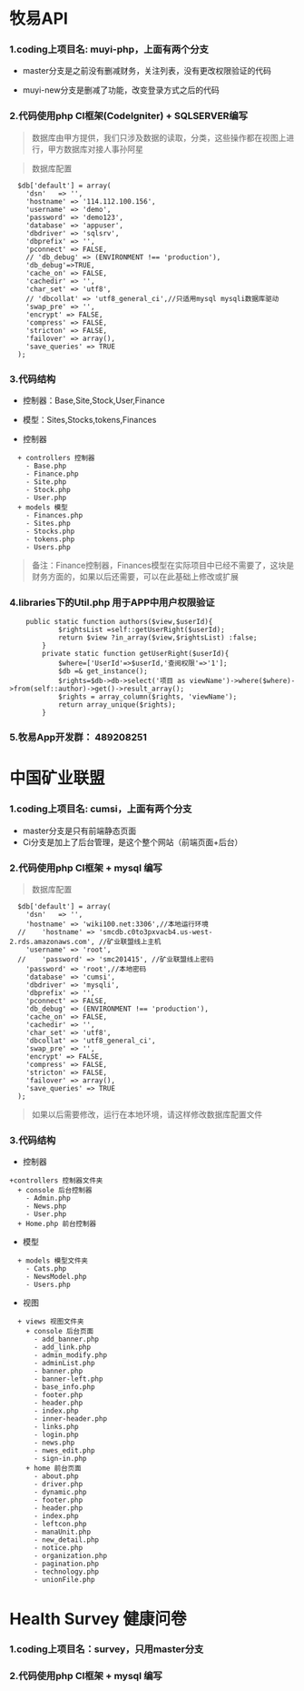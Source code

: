 # 牧易API

### 1.coding上项目名: muyi-php，上面有两个分支

+ master分支是之前没有删减财务，关注列表，没有更改权限验证的代码

- muyi-new分支是删减了功能，改变登录方式之后的代码

### 2.代码使用php CI框架(CodeIgniter) + SQLSERVER编写

> 数据库由甲方提供，我们只涉及数据的读取，分类，这些操作都在视图上进行，甲方数据库对接人事孙阿星

> 数据库配置

```angular2html
  $db['default'] = array(
  	'dsn'	=> '',
  	'hostname' => '114.112.100.156',
  	'username' => 'demo',
  	'password' => 'demo123',
  	'database' => 'appuser',
  	'dbdriver' => 'sqlsrv',
  	'dbprefix' => '',
  	'pconnect' => FALSE,
  	// 'db_debug' => (ENVIRONMENT !== 'production'),
  	'db_debug'=>TRUE,
  	'cache_on' => FALSE,
  	'cachedir' => '',
  	'char_set' => 'utf8',
  	// 'dbcollat' => 'utf8_general_ci',//只适用mysql mysqli数据库驱动
  	'swap_pre' => '',
  	'encrypt' => FALSE,
  	'compress' => FALSE,
  	'stricton' => FALSE,
  	'failover' => array(),
  	'save_queries' => TRUE
  );
```

### 3.代码结构
+ 控制器：Base,Site,Stock,User,Finance
* 模型：Sites,Stocks,tokens,Finances

+ 控制器
```angular2html
  + controllers 控制器
    - Base.php
    - Finance.php
    - Site.php
    - Stock.php
    - User.php
  + models 模型
    - Finances.php
    - Sites.php
    - Stocks.php
    - tokens.php
    - Users.php 
```

> 备注：Finance控制器，Finances模型在实际项目中已经不需要了，这块是财务方面的，如果以后还需要，可以在此基础上修改或扩展

### 4.libraries下的Util.php 用于APP中用户权限验证

```angular2html
    public static function authors($view,$userId){
            $rightsList =self::getUserRight($userId);
            return $view ?in_array($view,$rightsList) :false;
        }
        private static function getUserRight($userId){
            $where=['UserId'=>$userId,'查阅权限'=>'1'];
            $db =& get_instance();
            $rights=$db->db->select('项目 as viewName')->where($where)->from(self::author)->get()->result_array();
            $rights = array_column($rights, 'viewName');
            return array_unique($rights);
        }
```

### 5.牧易App开发群： 489208251



# 中国矿业联盟

### 1.coding上项目名: cumsi，上面有两个分支

+ master分支是只有前端静态页面
+ Ci分支是加上了后台管理，是这个整个网站（前端页面+后台）

### 2.代码使用php CI框架 + mysql 编写

> 数据库配置

```angular2html
  $db['default'] = array(
  	'dsn'	=> '',
  	'hostname' => 'wiki100.net:3306',//本地运行环境
  //	'hostname' => 'smcdb.c0to3pxvacb4.us-west-2.rds.amazonaws.com', //矿业联盟线上主机
  	'username' => 'root',
  //	'password' => 'smc201415', //矿业联盟线上密码
  	'password' => 'root',//本地密码
  	'database' => 'cumsi',
  	'dbdriver' => 'mysqli',
  	'dbprefix' => '',
  	'pconnect' => FALSE,
  	'db_debug' => (ENVIRONMENT !== 'production'),
  	'cache_on' => FALSE,
  	'cachedir' => '',
  	'char_set' => 'utf8',
  	'dbcollat' => 'utf8_general_ci',
  	'swap_pre' => '',
  	'encrypt' => FALSE,
  	'compress' => FALSE,
  	'stricton' => FALSE,
  	'failover' => array(),
  	'save_queries' => TRUE
  );
```
> 如果以后需要修改，运行在本地环境，请这样修改数据库配置文件

### 3.代码结构

+ 控制器
```angular2html
+controllers 控制器文件夹
  + console 后台控制器
    - Admin.php 
    - News.php
    - User.php
  + Home.php 前台控制器
```
+ 模型

```angular2html
  + models 模型文件夹
    - Cats.php
    - NewsModel.php
    - Users.php
```
+ 视图

```angular2html
  + views 视图文件夹
    + console 后台页面
      - add_banner.php
      - add_link.php
      - admin_modify.php
      - adminList.php
      - banner.php
      - banner-left.php
      - base_info.php
      - footer.php
      - header.php
      - index.php
      - inner-header.php
      - links.php
      - login.php
      - news.php
      - nwes_edit.php
      - sign-in.php
    + home 前台页面
      - about.php
      - driver.php
      - dynamic.php
      - footer.php
      - header.php
      - index.php
      - leftcon.php
      - manaUnit.php
      - new_detail.php
      - notice.php
      - organization.php
      - pagination.php
      - technology.php
      - unionFile.php
```

# Health Survey 健康问卷

### 1.coding上项目名：survey，只用master分支

### 2.代码使用php CI框架 + mysql 编写


